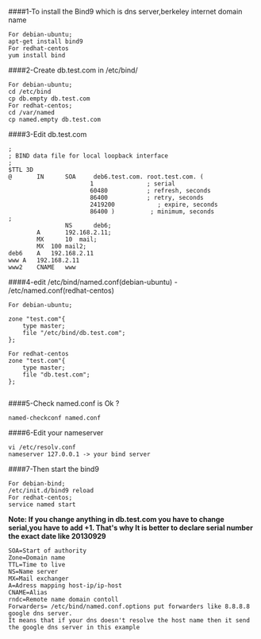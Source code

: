 ####1-To install the Bind9 which is dns server,berkeley internet domain name

```
For debian-ubuntu;
apt-get install bind9  
For redhat-centos
yum install bind
```


####2-Create db.test.com in /etc/bind/ 
```
For debian-ubuntu;
cd /etc/bind
cp db.empty db.test.com
For redhat-centos;
cd /var/named
cp named.empty db.test.com
```

####3-Edit db.test.com
```
;
; BIND data file for local loopback interface
;
$TTL 3D
@       IN      SOA     deb6.test.com. root.test.com. (
                       1               ; serial
                       60480           ; refresh, seconds
                       86400           ; retry, seconds
                       2419200            ; expire, seconds
                       86400 )          ; minimum, seconds
;
                NS      deb6;           
   		A       192.168.2.11;
		MX      10	mail;
		MX	100	mail2;
deb6	A	192.168.2.11
www	A	192.168.2.11
www2	CNAME	www
```
####4-edit /etc/bind/named.conf(debian-ubuntu) - /etc/named.conf(redhat-centos)
```
For debian-ubuntu;

zone "test.com"{
	type master;
	file "/etc/bind/db.test.com";
};

For redhat-centos
zone "test.com"{
	type master;
	file "db.test.com";
};


```

####5-Check named.conf is Ok ?
```
named-checkconf named.conf
```
####6-Edit your nameserver
```
vi /etc/resolv.conf
nameserver 127.0.0.1 -> your bind server
```

####7-Then start the bind9
```
For debian-bind;
/etc/init.d/bind9 reload 
For redhat-centos;
service named start
```

**Note: If you change anything in db.test.com you have to change serial,you have to add +1. That's why It is better to declare serial number
the exact date like 20130929**

```
SOA=Start of authority
Zone=Domain name
TTL=Time to live
NS=Name server
MX=Mail exchanger
A=Adress mapping host-ip/ip-host
CNAME=Alias
rndc=Remote name domain contoll
Forwarders= /etc/bind/named.conf.options put forwarders like 8.8.8.8 google dns server.
It means that if your dns doesn't resolve the host name then it send the google dns server in this example
```
